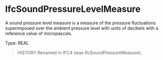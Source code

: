 # IfcSoundPressureLevelMeasure

A sound pressure level measure is a measure of the pressure fluctuations superimposed over the ambient pressure level with units of decibels with a reference value of micropascals.
<!-- end of short definition -->


Type: REAL

> HISTORY Renamed in IFC4 (was IfcSoundPressureMeasure).

